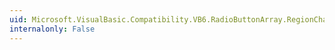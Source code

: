 ```yaml
---
uid: Microsoft.VisualBasic.Compatibility.VB6.RadioButtonArray.RegionChanged
internalonly: False
---
```

